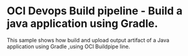 # OCI Devops Build pipeline - Build a java application using Gradle.

This sample shows how build and upload output artifact of a Java application using Gradle ,using OCI Buildpipe line.




